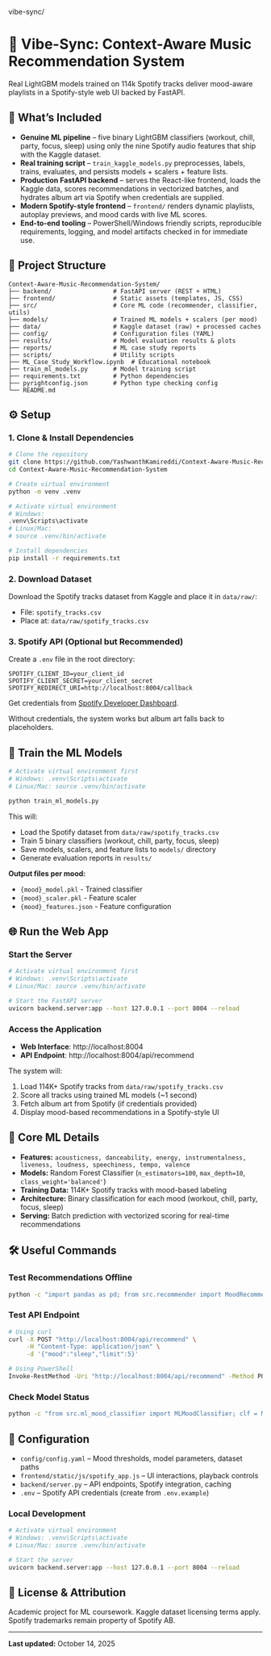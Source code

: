 vibe-sync/
# 🎵 Vibe-Sync: Context-Aware Music Recommendation System

Real LightGBM models trained on 114k Spotify tracks deliver mood-aware playlists in a Spotify-style web UI backed by FastAPI.

## 🚀 What’s Included

- **Genuine ML pipeline** – five binary LightGBM classifiers (workout, chill, party, focus, sleep) using only the nine Spotify audio features that ship with the Kaggle dataset.
- **Real training script** – `train_kaggle_models.py` preprocesses, labels, trains, evaluates, and persists models + scalers + feature lists.
- **Production FastAPI backend** – serves the React-like frontend, loads the Kaggle data, scores recommendations in vectorized batches, and hydrates album art via Spotify when credentials are supplied.
- **Modern Spotify-style frontend** – `frontend/` renders dynamic playlists, autoplay previews, and mood cards with live ML scores.
- **End-to-end tooling** – PowerShell/Windows friendly scripts, reproducible requirements, logging, and model artifacts checked in for immediate use.

## 🧱 Project Structure

```
Context-Aware-Music-Recommendation-System/
├── backend/                 # FastAPI server (REST + HTML)
├── frontend/                # Static assets (templates, JS, CSS)
├── src/                     # Core ML code (recommender, classifier, utils)
├── models/                  # Trained ML models + scalers (per mood)
├── data/                    # Kaggle dataset (raw) + processed caches
├── config/                  # Configuration files (YAML)
├── results/                 # Model evaluation results & plots
├── reports/                 # ML case study reports
├── scripts/                 # Utility scripts
├── ML_Case_Study_Workflow.ipynb  # Educational notebook
├── train_ml_models.py       # Model training script
├── requirements.txt         # Python dependencies
├── pyrightconfig.json       # Python type checking config
└── README.md
```

## ⚙️ Setup

### 1. Clone & Install Dependencies

```bash
# Clone the repository
git clone https://github.com/YashwanthKamireddi/Context-Aware-Music-Recommendation-System.git
cd Context-Aware-Music-Recommendation-System

# Create virtual environment
python -m venv .venv

# Activate virtual environment
# Windows:
.venv\Scripts\activate
# Linux/Mac:
# source .venv/bin/activate

# Install dependencies
pip install -r requirements.txt
```

### 2. Download Dataset

Download the Spotify tracks dataset from Kaggle and place it in `data/raw/`:
- File: `spotify_tracks.csv`
- Place at: `data/raw/spotify_tracks.csv`

### 3. Spotify API (Optional but Recommended)

Create a `.env` file in the root directory:

```env
SPOTIFY_CLIENT_ID=your_client_id
SPOTIFY_CLIENT_SECRET=your_client_secret
SPOTIFY_REDIRECT_URI=http://localhost:8004/callback
```

Get credentials from [Spotify Developer Dashboard](https://developer.spotify.com/dashboard).

Without credentials, the system works but album art falls back to placeholders.

## 🧠 Train the ML Models

```bash
# Activate virtual environment first
# Windows: .venv\Scripts\activate
# Linux/Mac: source .venv/bin/activate

python train_ml_models.py
```

This will:
- Load the Spotify dataset from `data/raw/spotify_tracks.csv`
- Train 5 binary classifiers (workout, chill, party, focus, sleep)
- Save models, scalers, and feature lists to `models/` directory
- Generate evaluation reports in `results/`

**Output files per mood:**
- `{mood}_model.pkl` - Trained classifier
- `{mood}_scaler.pkl` - Feature scaler
- `{mood}_features.json` - Feature configuration

## 🌐 Run the Web App

### Start the Server

```bash
# Activate virtual environment first
# Windows: .venv\Scripts\activate
# Linux/Mac: source .venv/bin/activate

# Start the FastAPI server
uvicorn backend.server:app --host 127.0.0.1 --port 8004 --reload
```

### Access the Application

- **Web Interface**: http://localhost:8004
- **API Endpoint**: http://localhost:8004/api/recommend

The system will:
1. Load 114K+ Spotify tracks from `data/raw/spotify_tracks.csv`
2. Score all tracks using trained ML models (~1 second)
3. Fetch album art from Spotify (if credentials provided)
4. Display mood-based recommendations in a Spotify-style UI

## 🤖 Core ML Details

- **Features:** `acousticness, danceability, energy, instrumentalness, liveness, loudness, speechiness, tempo, valence`
- **Models:** Random Forest Classifier (`n_estimators=100`, `max_depth=10`, `class_weight='balanced'`)
- **Training Data:** 114K+ Spotify tracks with mood-based labeling
- **Architecture:** Binary classification for each mood (workout, chill, party, focus, sleep)
- **Serving:** Batch prediction with vectorized scoring for real-time recommendations

## 🛠️ Useful Commands

### Test Recommendations Offline

```bash
python -c "import pandas as pd; from src.recommender import MoodRecommender; from src.utils import load_config; cfg = load_config(); rec = MoodRecommender(cfg); df = pd.read_csv('data/raw/spotify_tracks.csv'); out = rec.recommend(df, mood='workout', top_k=5); print(out[['name','artists','final_score']])"
```

### Test API Endpoint

```bash
# Using curl
curl -X POST "http://localhost:8004/api/recommend" \
     -H "Content-Type: application/json" \
     -d '{"mood":"sleep","limit":5}'

# Using PowerShell
Invoke-RestMethod -Uri "http://localhost:8004/api/recommend" -Method POST -Body '{"mood":"sleep","limit":5}' -ContentType 'application/json'
```

### Check Model Status

```bash
python -c "from src.ml_mood_classifier import MLMoodClassifier; clf = MLMoodClassifier(); print('Models loaded:', len(clf.models))"
```

## 📝 Configuration

- `config/config.yaml` – Mood thresholds, model parameters, dataset paths
- `frontend/static/js/spotify_app.js` – UI interactions, playback controls
- `backend/server.py` – API endpoints, Spotify integration, caching
- `.env` – Spotify API credentials (create from `.env.example`)


### Local Development

```bash
# Activate virtual environment
# Windows: .venv\Scripts\activate
# Linux/Mac: source .venv/bin/activate

# Start the server
uvicorn backend.server:app --host 127.0.0.1 --port 8004 --reload
```

## 📄 License & Attribution

Academic project for ML coursework. Kaggle dataset licensing terms apply. Spotify trademarks remain property of Spotify AB.

---

**Last updated:** October 14, 2025
